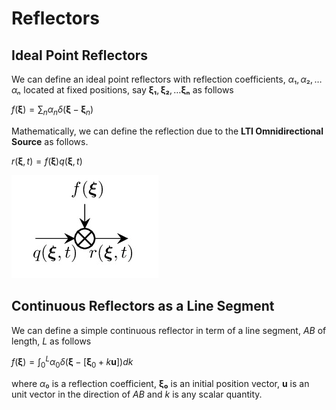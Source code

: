 # Reflectors

## Ideal Point Reflectors

We can define an ideal point reflectors with reflection coefficients,
$α₁,α₂,…αₙ$ located at fixed positions, say $\bm{ξ₁},\bm{ξ₂},…\bm{ξₙ}$
as follows

$f(\bm{\xi}) = \sum_{n} \alpha_n \delta(\bm{\xi} - \bm{\xi}_n)$

Mathematically, we can define the reflection due to the **LTI Omnidirectional Source** as follows.

$r(\bm{\xi},t) = f(\bm{\xi}) q(\bm{\xi},t)$

![](https://raw.githubusercontent.com/NMSU-ISA/LTVsystems/main/docs/src/assets/LTI_BD_primaryRef.png)

## Continuous Reflectors as a Line Segment

We can define a simple continuous reflector in term of a line segment, $AB$ of
length, $L$ as follows

$f(\bm{\xi}) = \int_{0}^{L}\alpha_0 \delta(\bm{\xi} - [\bm{\xi}_0+k\bm{u}]) dk$

where $α₀$ is a reflection coefficient, $\bm{ξ₀}$ is an initial position vector,
$\bm{u}$ is an unit vector in the direction of $AB$ and $k$ is any scalar quantity.
